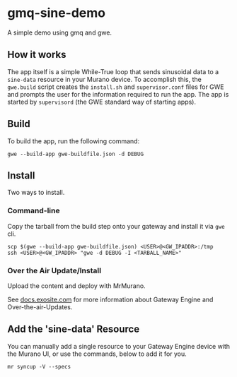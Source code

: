 # gmq-sine-demo
A simple demo using gmq and gwe.

## How it works

The app itself is a simple While-True loop that sends sinusoidal data to a `sine-data` resource in your Murano device. To accomplish this, the `gwe.build` script creates the `install.sh` and `supervisor.conf` files for GWE and prompts the user for the information required to run the app. The app is started by `supervisord` (the GWE standard way of starting apps).

## Build
To build the app, run the following command:

```
gwe --build-app gwe-buildfile.json -d DEBUG
```

## Install

Two ways to install. 

### Command-line

Copy the tarball from the build step onto your gateway and install it via `gwe` cli.

```
scp $(gwe --build-app gwe-buildfile.json) <USER>@<GW_IPADDR>:/tmp
ssh <USER>@<GW_IPADDR> "gwe -d DEBUG -I <TARBALL_NAME>"
```

### Over the Air Update/Install

Upload the content and deploy with MrMurano.

See [docs.exosite.com](docs.exosite.com) for more information about Gateway Engine and Over-the-air-Updates.

## Add the 'sine-data' Resource

You can manually add a single resource to your Gateway Engine device with the Murano UI, or use the commands, below to add it for you.

```
mr syncup -V --specs
```




